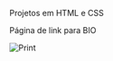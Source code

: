 Projetos em HTML e CSS

Página de link para BIO

![Print](https://github.com/lipecorrales/aula5-pagina-de-link-para-bio/assets/20006038/ae196d7d-949c-40b9-bb83-57c6381ab5de)

